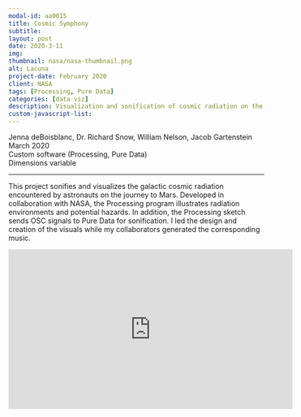 ```yaml
---
modal-id: aa0015
title: Cosmic Symphony
subtitle:
layout: post
date: 2020-3-11
img:
thumbnail: nasa/nasa-thumbnail.png
alt: Lacuna
project-date: February 2020
client: NASA
tags: [Processing, Pure Data]
categories: [data viz]
description: Visualization and sonification of cosmic radiation on the journey to Mars
custom-javascript-list:
---
```


Jenna deBoisblanc, Dr. Richard Snow, William Nelson, Jacob Gartenstein
March 2020  
Custom software (Processing, Pure Data)   
Dimensions variable  

---
This project sonifies and visualizes the galactic cosmic radiation encountered by astronauts on the journey to Mars. Developed in collaboration with NASA, the Processing program illustrates radiation environments and potential hazards. In addition, the Processing sketch sends OSC signals to Pure Data for sonification. I led the design and creation of the visuals while my collaborators generated the corresponding music.   

<div class="embed-responsive embed-responsive-16by9">
<iframe width="560" height="315" src="https://www.youtube.com/embed/KIe9eU5zCGw" frameborder="0" allow="autoplay; encrypted-media" allowfullscreen></iframe>
</div>
